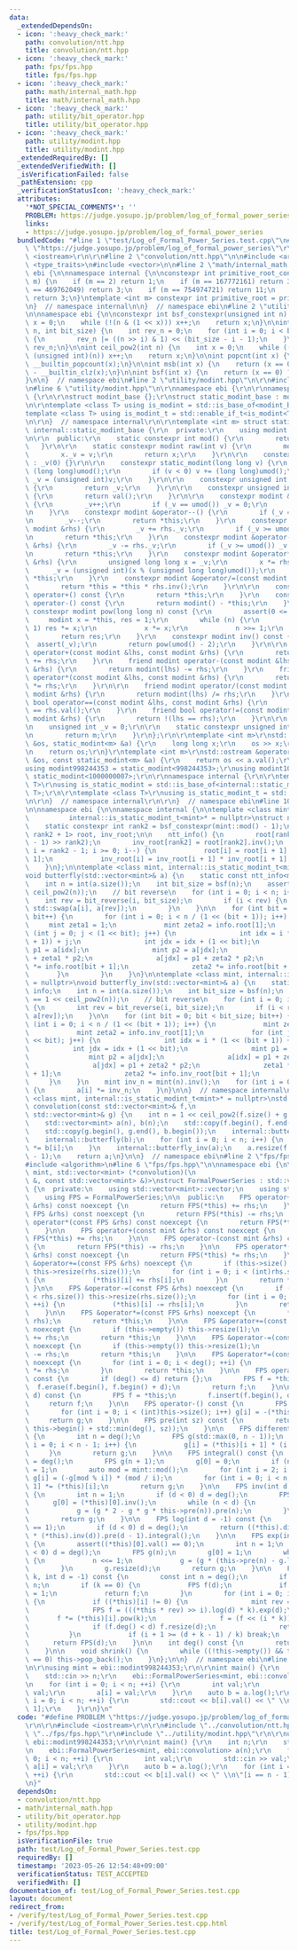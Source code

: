```yaml
---
data:
  _extendedDependsOn:
  - icon: ':heavy_check_mark:'
    path: convolution/ntt.hpp
    title: convolution/ntt.hpp
  - icon: ':heavy_check_mark:'
    path: fps/fps.hpp
    title: fps/fps.hpp
  - icon: ':heavy_check_mark:'
    path: math/internal_math.hpp
    title: math/internal_math.hpp
  - icon: ':heavy_check_mark:'
    path: utility/bit_operator.hpp
    title: utility/bit_operator.hpp
  - icon: ':heavy_check_mark:'
    path: utility/modint.hpp
    title: utility/modint.hpp
  _extendedRequiredBy: []
  _extendedVerifiedWith: []
  _isVerificationFailed: false
  _pathExtension: cpp
  _verificationStatusIcon: ':heavy_check_mark:'
  attributes:
    '*NOT_SPECIAL_COMMENTS*': ''
    PROBLEM: https://judge.yosupo.jp/problem/log_of_formal_power_series
    links:
    - https://judge.yosupo.jp/problem/log_of_formal_power_series
  bundledCode: "#line 1 \"test/Log_of_Formal_Power_Series.test.cpp\"\n#define PROBLEM\
    \ \"https://judge.yosupo.jp/problem/log_of_formal_power_series\"\r\n\r\n#include\
    \ <iostream>\r\n\r\n#line 2 \"convolution/ntt.hpp\"\n\n#include <array>\n#include\
    \ <type_traits>\n#include <vector>\n\n#line 2 \"math/internal_math.hpp\"\n\nnamespace\
    \ ebi {\n\nnamespace internal {\n\nconstexpr int primitive_root_constexpr(int\
    \ m) {\n    if (m == 2) return 1;\n    if (m == 167772161) return 3;\n    if (m\
    \ == 469762049) return 3;\n    if (m == 754974721) return 11;\n    if (m == 998244353)\
    \ return 3;\n}\ntemplate <int m> constexpr int primitive_root = primitive_root_constexpr(m);\n\
    \n}  // namespace internal\n\n}  // namespace ebi\n#line 2 \"utility/bit_operator.hpp\"\
    \n\nnamespace ebi {\n\nconstexpr int bsf_constexpr(unsigned int n) {\n    int\
    \ x = 0;\n    while (!(n & (1 << x))) x++;\n    return x;\n}\n\nint bit_reverse(int\
    \ n, int bit_size) {\n    int rev_n = 0;\n    for (int i = 0; i < bit_size; i++)\
    \ {\n        rev_n |= ((n >> i) & 1) << (bit_size - i - 1);\n    }\n    return\
    \ rev_n;\n}\n\nint ceil_pow2(int n) {\n    int x = 0;\n    while ((1U << x) <\
    \ (unsigned int)(n)) x++;\n    return x;\n}\n\nint popcnt(int x) {\n    return\
    \ __builtin_popcount(x);\n}\n\nint msb(int x) {\n    return (x == 0) ? -1 : 31\
    \ - __builtin_clz(x);\n}\n\nint bsf(int x) {\n    return (x == 0) ? -1 : __builtin_ctz(x);\n\
    }\n\n}  // namespace ebi\n#line 2 \"utility/modint.hpp\"\n\r\n#include <cassert>\r\
    \n#line 6 \"utility/modint.hpp\"\n\r\nnamespace ebi {\r\n\r\nnamespace internal\
    \ {\r\n\r\nstruct modint_base {};\r\nstruct static_modint_base : modint_base {};\r\
    \n\r\ntemplate <class T> using is_modint = std::is_base_of<modint_base, T>;\r\n\
    template <class T> using is_modint_t = std::enable_if_t<is_modint<T>::value>;\r\
    \n\r\n}  // namespace internal\r\n\r\ntemplate <int m> struct static_modint :\
    \ internal::static_modint_base {\r\n  private:\r\n    using modint = static_modint;\r\
    \n\r\n  public:\r\n    static constexpr int mod() {\r\n        return m;\r\n \
    \   }\r\n\r\n    static constexpr modint raw(int v) {\r\n        modint x;\r\n\
    \        x._v = v;\r\n        return x;\r\n    }\r\n\r\n    constexpr static_modint()\
    \ : _v(0) {}\r\n\r\n    constexpr static_modint(long long v) {\r\n        v %=\
    \ (long long)umod();\r\n        if (v < 0) v += (long long)umod();\r\n       \
    \ _v = (unsigned int)v;\r\n    }\r\n\r\n    constexpr unsigned int val() const\
    \ {\r\n        return _v;\r\n    }\r\n\r\n    constexpr unsigned int value() const\
    \ {\r\n        return val();\r\n    }\r\n\r\n    constexpr modint &operator++()\
    \ {\r\n        _v++;\r\n        if (_v == umod()) _v = 0;\r\n        return *this;\r\
    \n    }\r\n    constexpr modint &operator--() {\r\n        if (_v == 0) _v = umod();\r\
    \n        _v--;\r\n        return *this;\r\n    }\r\n    constexpr modint &operator+=(const\
    \ modint &rhs) {\r\n        _v += rhs._v;\r\n        if (_v >= umod()) _v -= umod();\r\
    \n        return *this;\r\n    }\r\n    constexpr modint &operator-=(const modint\
    \ &rhs) {\r\n        _v -= rhs._v;\r\n        if (_v >= umod()) _v += umod();\r\
    \n        return *this;\r\n    }\r\n    constexpr modint &operator*=(const modint\
    \ &rhs) {\r\n        unsigned long long x = _v;\r\n        x *= rhs._v;\r\n  \
    \      _v = (unsigned int)(x % (unsigned long long)umod());\r\n        return\
    \ *this;\r\n    }\r\n    constexpr modint &operator/=(const modint &rhs) {\r\n\
    \        return *this = *this * rhs.inv();\r\n    }\r\n\r\n    constexpr modint\
    \ operator+() const {\r\n        return *this;\r\n    }\r\n    constexpr modint\
    \ operator-() const {\r\n        return modint() - *this;\r\n    }\r\n\r\n   \
    \ constexpr modint pow(long long n) const {\r\n        assert(0 <= n);\r\n   \
    \     modint x = *this, res = 1;\r\n        while (n) {\r\n            if (n &\
    \ 1) res *= x;\r\n            x *= x;\r\n            n >>= 1;\r\n        }\r\n\
    \        return res;\r\n    }\r\n    constexpr modint inv() const {\r\n      \
    \  assert(_v);\r\n        return pow(umod() - 2);\r\n    }\r\n\r\n    friend modint\
    \ operator+(const modint &lhs, const modint &rhs) {\r\n        return modint(lhs)\
    \ += rhs;\r\n    }\r\n    friend modint operator-(const modint &lhs, const modint\
    \ &rhs) {\r\n        return modint(lhs) -= rhs;\r\n    }\r\n    friend modint\
    \ operator*(const modint &lhs, const modint &rhs) {\r\n        return modint(lhs)\
    \ *= rhs;\r\n    }\r\n\r\n    friend modint operator/(const modint &lhs, const\
    \ modint &rhs) {\r\n        return modint(lhs) /= rhs;\r\n    }\r\n    friend\
    \ bool operator==(const modint &lhs, const modint &rhs) {\r\n        return lhs.val()\
    \ == rhs.val();\r\n    }\r\n    friend bool operator!=(const modint &lhs, const\
    \ modint &rhs) {\r\n        return !(lhs == rhs);\r\n    }\r\n\r\n  private:\r\
    \n    unsigned int _v = 0;\r\n\r\n    static constexpr unsigned int umod() {\r\
    \n        return m;\r\n    }\r\n};\r\n\r\ntemplate <int m>\r\nstd::istream &operator>>(std::istream\
    \ &os, static_modint<m> &a) {\r\n    long long x;\r\n    os >> x;\r\n    a = x;\r\
    \n    return os;\r\n}\r\ntemplate <int m>\r\nstd::ostream &operator<<(std::ostream\
    \ &os, const static_modint<m> &a) {\r\n    return os << a.val();\r\n}\r\n\r\n\
    using modint998244353 = static_modint<998244353>;\r\nusing modint1000000007 =\
    \ static_modint<1000000007>;\r\n\r\nnamespace internal {\r\n\r\ntemplate <class\
    \ T>\r\nusing is_static_modint = std::is_base_of<internal::static_modint_base,\
    \ T>;\r\n\r\ntemplate <class T>\r\nusing is_static_modint_t = std::enable_if_t<is_static_modint<T>::value>;\r\
    \n\r\n}  // namespace internal\r\n\r\n}  // namespace ebi\n#line 10 \"convolution/ntt.hpp\"\
    \n\nnamespace ebi {\n\nnamespace internal {\n\ntemplate <class mint, int g = internal::primitive_root<mint::mod()>,\n\
    \          internal::is_static_modint_t<mint>* = nullptr>\nstruct ntt_info {\n\
    \    static constexpr int rank2 = bsf_constexpr(mint::mod() - 1);\n\n    std::array<mint,\
    \ rank2 + 1> root, inv_root;\n\n    ntt_info() {\n        root[rank2] = mint(g).pow((mint::mod()\
    \ - 1) >> rank2);\n        inv_root[rank2] = root[rank2].inv();\n        for (int\
    \ i = rank2 - 1; i >= 0; i--) {\n            root[i] = root[i + 1] * root[i +\
    \ 1];\n            inv_root[i] = inv_root[i + 1] * inv_root[i + 1];\n        }\n\
    \    }\n};\n\ntemplate <class mint, internal::is_static_modint_t<mint>* = nullptr>\n\
    void butterfly(std::vector<mint>& a) {\n    static const ntt_info<mint> info;\n\
    \    int n = int(a.size());\n    int bit_size = bsf(n);\n    assert(n == 1 <<\
    \ ceil_pow2(n));\n    // bit reverse\n    for (int i = 0; i < n; i++) {\n    \
    \    int rev = bit_reverse(i, bit_size);\n        if (i < rev) {\n           \
    \ std::swap(a[i], a[rev]);\n        }\n    }\n\n    for (int bit = 0; bit < bit_size;\
    \ bit++) {\n        for (int i = 0; i < n / (1 << (bit + 1)); i++) {\n       \
    \     mint zeta1 = 1;\n            mint zeta2 = info.root[1];\n            for\
    \ (int j = 0; j < (1 << bit); j++) {\n                int idx = i * (1 << (bit\
    \ + 1)) + j;\n                int jdx = idx + (1 << bit);\n                mint\
    \ p1 = a[idx];\n                mint p2 = a[jdx];\n                a[idx] = p1\
    \ + zeta1 * p2;\n                a[jdx] = p1 + zeta2 * p2;\n                zeta1\
    \ *= info.root[bit + 1];\n                zeta2 *= info.root[bit + 1];\n     \
    \       }\n        }\n    }\n}\n\ntemplate <class mint, internal::is_static_modint_t<mint>*\
    \ = nullptr>\nvoid butterfly_inv(std::vector<mint>& a) {\n    static const ntt_info<mint>\
    \ info;\n    int n = int(a.size());\n    int bit_size = bsf(n);\n    assert(n\
    \ == 1 << ceil_pow2(n));\n    // bit reverse\n    for (int i = 0; i < n; i++)\
    \ {\n        int rev = bit_reverse(i, bit_size);\n        if (i < rev) std::swap(a[i],\
    \ a[rev]);\n    }\n\n    for (int bit = 0; bit < bit_size; bit++) {\n        for\
    \ (int i = 0; i < n / (1 << (bit + 1)); i++) {\n            mint zeta1 = 1;\n\
    \            mint zeta2 = info.inv_root[1];\n            for (int j = 0; j < (1\
    \ << bit); j++) {\n                int idx = i * (1 << (bit + 1)) + j;\n     \
    \           int jdx = idx + (1 << bit);\n                mint p1 = a[idx];\n \
    \               mint p2 = a[jdx];\n                a[idx] = p1 + zeta1 * p2;\n\
    \                a[jdx] = p1 + zeta2 * p2;\n                zeta1 *= info.inv_root[bit\
    \ + 1];\n                zeta2 *= info.inv_root[bit + 1];\n            }\n   \
    \     }\n    }\n    mint inv_n = mint(n).inv();\n    for (int i = 0; i < n; i++)\
    \ {\n        a[i] *= inv_n;\n    }\n}\n\n}  // namespace internal\n\ntemplate\
    \ <class mint, internal::is_static_modint_t<mint>* = nullptr>\nstd::vector<mint>\
    \ convolution(const std::vector<mint>& f,\n                              const\
    \ std::vector<mint>& g) {\n    int n = 1 << ceil_pow2(f.size() + g.size() - 1);\n\
    \    std::vector<mint> a(n), b(n);\n    std::copy(f.begin(), f.end(), a.begin());\n\
    \    std::copy(g.begin(), g.end(), b.begin());\n    internal::butterfly(a);\n\
    \    internal::butterfly(b);\n    for (int i = 0; i < n; i++) {\n        a[i]\
    \ *= b[i];\n    }\n    internal::butterfly_inv(a);\n    a.resize(f.size() + g.size()\
    \ - 1);\n    return a;\n}\n\n}  // namespace ebi\n#line 2 \"fps/fps.hpp\"\n\n\
    #include <algorithm>\n#line 6 \"fps/fps.hpp\"\n\nnamespace ebi {\n\ntemplate <class\
    \ mint, std::vector<mint> (*convolution)(\n                          const std::vector<mint>\
    \ &, const std::vector<mint> &)>\nstruct FormalPowerSeries : std::vector<mint>\
    \ {\n  private:\n    using std::vector<mint>::vector;\n    using std::vector<mint>::vector::operator=;\n\
    \    using FPS = FormalPowerSeries;\n\n  public:\n    FPS operator+(const FPS\
    \ &rhs) const noexcept {\n        return FPS(*this) += rhs;\n    }\n    FPS operator-(const\
    \ FPS &rhs) const noexcept {\n        return FPS(*this) -= rhs;\n    }\n    FPS\
    \ operator*(const FPS &rhs) const noexcept {\n        return FPS(*this) *= rhs;\n\
    \    }\n\n    FPS operator+(const mint &rhs) const noexcept {\n        return\
    \ FPS(*this) += rhs;\n    }\n\n    FPS operator-(const mint &rhs) const noexcept\
    \ {\n        return FPS(*this) -= rhs;\n    }\n\n    FPS operator*(const mint\
    \ &rhs) const noexcept {\n        return FPS(*this) *= rhs;\n    }\n\n    FPS\
    \ &operator+=(const FPS &rhs) noexcept {\n        if (this->size() < rhs.size())\
    \ this->resize(rhs.size());\n        for (int i = 0; i < (int)rhs.size(); ++i)\
    \ {\n            (*this)[i] += rhs[i];\n        }\n        return *this;\n   \
    \ }\n\n    FPS &operator-=(const FPS &rhs) noexcept {\n        if (this->size()\
    \ < rhs.size()) this->resize(rhs.size());\n        for (int i = 0; i < (int)rhs.size();\
    \ ++i) {\n            (*this)[i] -= rhs[i];\n        }\n        return *this;\n\
    \    }\n\n    FPS &operator*=(const FPS &rhs) noexcept {\n        *this = convolution(*this,\
    \ rhs);\n        return *this;\n    }\n\n    FPS &operator+=(const mint &rhs)\
    \ noexcept {\n        if (this->empty()) this->resize(1);\n        (*this)[0]\
    \ += rhs;\n        return *this;\n    }\n\n    FPS &operator-=(const mint &rhs)\
    \ noexcept {\n        if (this->empty()) this->resize(1);\n        (*this)[0]\
    \ -= rhs;\n        return *this;\n    }\n\n    FPS &operator*=(const mint &rhs)\
    \ noexcept {\n        for (int i = 0; i < deg(); ++i) {\n            (*this)[i]\
    \ *= rhs;\n        }\n        return *this;\n    }\n\n    FPS operator>>(int d)\
    \ const {\n        if (deg() <= d) return {};\n        FPS f = *this;\n      \
    \  f.erase(f.begin(), f.begin() + d);\n        return f;\n    }\n\n    FPS operator<<(int\
    \ d) const {\n        FPS f = *this;\n        f.insert(f.begin(), d, 0);\n   \
    \     return f;\n    }\n\n    FPS operator-() const {\n        FPS g(this->size());\n\
    \        for (int i = 0; i < (int)this->size(); i++) g[i] = -(*this)[i];\n   \
    \     return g;\n    }\n\n    FPS pre(int sz) const {\n        return FPS(this->begin(),\
    \ this->begin() + std::min(deg(), sz));\n    }\n\n    FPS differential() const\
    \ {\n        int n = deg();\n        FPS g(std::max(0, n - 1));\n        for (int\
    \ i = 0; i < n - 1; i++) {\n            g[i] = (*this)[i + 1] * (i + 1);\n   \
    \     }\n        return g;\n    }\n\n    FPS integral() const {\n        int n\
    \ = deg();\n        FPS g(n + 1);\n        g[0] = 0;\n        if (n > 0) g[1]\
    \ = 1;\n        auto mod = mint::mod();\n        for (int i = 2; i <= n; i++)\
    \ g[i] = (-g[mod % i]) * (mod / i);\n        for (int i = 0; i < n; i++) g[i +\
    \ 1] *= (*this)[i];\n        return g;\n    }\n\n    FPS inv(int d = -1) const\
    \ {\n        int n = 1;\n        if (d < 0) d = deg();\n        FPS g(n);\n  \
    \      g[0] = (*this)[0].inv();\n        while (n < d) {\n            n <<= 1;\n\
    \            g = (g * 2 - g * g * this->pre(n)).pre(n);\n        }\n        g.resize(d);\n\
    \        return g;\n    }\n\n    FPS log(int d = -1) const {\n        assert((*this)[0].val()\
    \ == 1);\n        if (d < 0) d = deg();\n        return ((*this).differential()\
    \ * (*this).inv(d)).pre(d - 1).integral();\n    }\n\n    FPS exp(int d = -1) const\
    \ {\n        assert((*this)[0].val() == 0);\n        int n = 1;\n        if (d\
    \ < 0) d = deg();\n        FPS g(n);\n        g[0] = 1;\n        while (n < d)\
    \ {\n            n <<= 1;\n            g = (g * (this->pre(n) - g.log(n) + 1)).pre(n);\n\
    \        }\n        g.resize(d);\n        return g;\n    }\n\n    FPS pow(int64_t\
    \ k, int d = -1) const {\n        const int n = deg();\n        if (d < 0) d =\
    \ n;\n        if (k == 0) {\n            FPS f(d);\n            if (d > 0) f[0]\
    \ = 1;\n            return f;\n        }\n        for (int i = 0; i < n; i++)\
    \ {\n            if ((*this)[i] != 0) {\n                mint rev = (*this)[i].inv();\n\
    \                FPS f = (((*this * rev) >> i).log(d) * k).exp(d);\n         \
    \       f *= (*this)[i].pow(k);\n                f = (f << (i * k)).pre(d);\n\
    \                if (f.deg() < d) f.resize(d);\n                return f;\n  \
    \          }\n            if (i + 1 >= (d + k - 1) / k) break;\n        }\n  \
    \      return FPS(d);\n    }\n\n    int deg() const {\n        return (*this).size();\n\
    \    }\n\n    void shrink() {\n        while ((!this->empty()) && this->back()\
    \ == 0) this->pop_back();\n    }\n};\n\n}  // namespace ebi\n#line 8 \"test/Log_of_Formal_Power_Series.test.cpp\"\
    \n\r\nusing mint = ebi::modint998244353;\r\n\r\nint main() {\r\n    int n;\r\n\
    \    std::cin >> n;\r\n    ebi::FormalPowerSeries<mint, ebi::convolution> a(n);\r\
    \n    for (int i = 0; i < n; ++i) {\r\n        int val;\r\n        std::cin >>\
    \ val;\r\n        a[i] = val;\r\n    }\r\n    auto b = a.log();\r\n    for (int\
    \ i = 0; i < n; ++i) {\r\n        std::cout << b[i].val() << \" \\n\"[i == n -\
    \ 1];\r\n    }\r\n}\n"
  code: "#define PROBLEM \"https://judge.yosupo.jp/problem/log_of_formal_power_series\"\
    \r\n\r\n#include <iostream>\r\n\r\n#include \"../convolution/ntt.hpp\"\r\n#include\
    \ \"../fps/fps.hpp\"\r\n#include \"../utility/modint.hpp\"\r\n\r\nusing mint =\
    \ ebi::modint998244353;\r\n\r\nint main() {\r\n    int n;\r\n    std::cin >> n;\r\
    \n    ebi::FormalPowerSeries<mint, ebi::convolution> a(n);\r\n    for (int i =\
    \ 0; i < n; ++i) {\r\n        int val;\r\n        std::cin >> val;\r\n       \
    \ a[i] = val;\r\n    }\r\n    auto b = a.log();\r\n    for (int i = 0; i < n;\
    \ ++i) {\r\n        std::cout << b[i].val() << \" \\n\"[i == n - 1];\r\n    }\r\
    \n}"
  dependsOn:
  - convolution/ntt.hpp
  - math/internal_math.hpp
  - utility/bit_operator.hpp
  - utility/modint.hpp
  - fps/fps.hpp
  isVerificationFile: true
  path: test/Log_of_Formal_Power_Series.test.cpp
  requiredBy: []
  timestamp: '2023-05-26 12:54:48+09:00'
  verificationStatus: TEST_ACCEPTED
  verifiedWith: []
documentation_of: test/Log_of_Formal_Power_Series.test.cpp
layout: document
redirect_from:
- /verify/test/Log_of_Formal_Power_Series.test.cpp
- /verify/test/Log_of_Formal_Power_Series.test.cpp.html
title: test/Log_of_Formal_Power_Series.test.cpp
---
```

